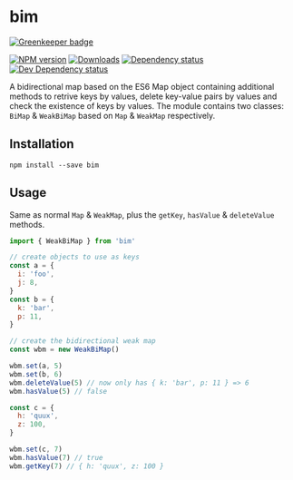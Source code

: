 # bim

[![Greenkeeper badge](https://badges.greenkeeper.io/inker/bim.svg)](https://greenkeeper.io/)

[![NPM version][npm-image]][npm-url] [![Downloads][downloads-image]][npm-url] [![Dependency status][david-dm-image]][david-dm-url] [![Dev Dependency status][david-dm-dev-image]][david-dm-dev-url]

A bidirectional map based on the ES6 Map object containing additional methods to retrive keys by values, delete key-value pairs by values and check the existence of keys by values. The module contains two classes: `BiMap` & `WeakBiMap` based on `Map` & `WeakMap` respectively. 

## Installation
```
npm install --save bim
```

## Usage
Same as normal `Map` & `WeakMap`, plus the `getKey`, `hasValue` & `deleteValue` methods.
```javascript
import { WeakBiMap } from 'bim'

// create objects to use as keys
const a = {
  i: 'foo',
  j: 8,
}
const b = {
  k: 'bar',
  p: 11,
}

// create the bidirectional weak map
const wbm = new WeakBiMap()

wbm.set(a, 5)
wbm.set(b, 6)
wbm.deleteValue(5) // now only has { k: 'bar', p: 11 } => 6
wbm.hasValue(5) // false

const c = {
  h: 'quux',
  z: 100,
}

wbm.set(c, 7)
wbm.hasValue(7) // true
wbm.getKey(7) // { h: 'quux', z: 100 }
```

[npm-url]: https://npmjs.org/package/bim
[downloads-image]: http://img.shields.io/npm/dm/bim.svg
[npm-image]: http://img.shields.io/npm/v/bim.svg
[david-dm-url]:https://david-dm.org/inker/bim
[david-dm-image]:https://david-dm.org/inker/bim.svg
[david-dm-dev-url]:https://david-dm.org/inker/bim#info=devDependencies
[david-dm-dev-image]:https://david-dm.org/inker/bim/dev-status.svg